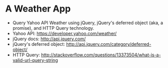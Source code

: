 
A Weather App
===================
 - Query Yahoo API Weather using jQuery, jQuery's deferred object (aka, a promise), and HTTP Query technology.
 - Yahoo API: https://developer.yahoo.com/weather/ 
 - jQuery docs: http://api.jquery.com/ 
 - jQuery's deferred object: http://api.jquery.com/category/deferred-object/ 
 - HTTP Query: http://stackoverflow.com/questions/13373504/what-is-a-valid-url-query-string 
